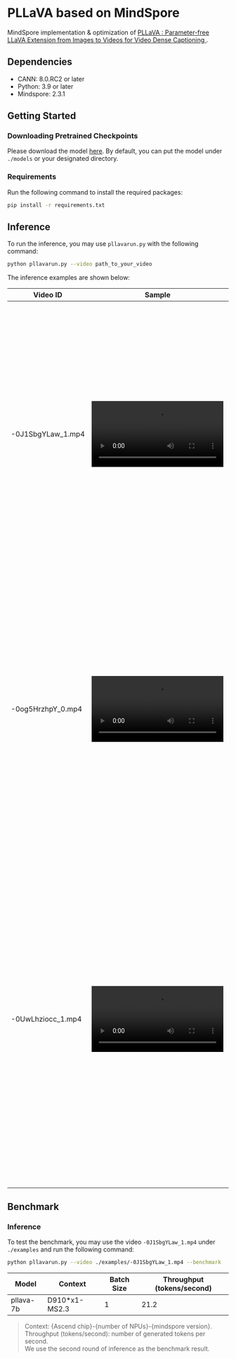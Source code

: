 # PLLaVA based on MindSpore

MindSpore implementation & optimization of 
[PLLaVA : Parameter-free LLaVA Extension from Images to Videos for Video Dense Captioning
](https://arxiv.org/abs/2404.16994).

## Dependencies

- CANN: 8.0.RC2 or later
- Python: 3.9 or later
- Mindspore: 2.3.1

## Getting Started
### Downloading Pretrained Checkpoints

Please download the model [here](https://huggingface.co/ermu2001/pllava-7b).
By default, you can put the model under `./models` or your designated directory.

### Requirements

Run the following command to install the required packages:
```bash
pip install -r requirements.txt
```

## Inference

To run the inference, you may use `pllavarun.py` with the following command:

```bash
python pllavarun.py --video path_to_your_video
```

The inference examples are shown below:

| Video ID | Sample                                                                                      | Caption                                                                                         |
|----------|---------------------------------------------------------------------------------------------|------------------------------------------------------------------------------------------------|
| -0J1SbgYLaw_1.mp4    | <video src="mindone/examples/opensora_hpcai/tools/PLLaVA/examples/-0J1SbgYLaw_1.mp4" />                                                      | The image shows a person who appears to be a woman with a serious expression. She is wearing a dark top and has a necklace around her neck. There is a blurred background that suggests she might be in an indoor setting, possibly a room with a door or a window. The image is not high resolution, and there are no clear indications of what the video content might be.                               |
| -0og5HrzhpY_0.mp4      | <video src="mindone/examples/opensora_hpcai/tools/PLLaVA/examples/-0og5HrzhpY_0.mp4" />                               | The image shows a collection of cake pans inside an oven. Each pan appears to be filled with a different color of batter, suggesting that they are being used to bake cakes with various flavors or decorative effects. The oven is likely preheating, as indicated by the light on the inside of the oven door. This scene is typical of a bakery or home kitchen where cakes are being prepared for baking.     |
| -0UwLhziocc_1.mp4      | <video src="mindone/examples/opensora_hpcai/tools/PLLaVA/examples/-0UwLhziocc_1.mp4" />                                                       | The image shows two individuals, likely soldiers, engaged in a training exercise. The person on the left is holding a sign, which could be a training aid or a symbol of a specific task or objective. The person on the right is wearing a helmet and appears to be operating a piece of equipment, possibly a vehicle or a piece of machinery. The setting looks like a training ground or a military facility, and the focus seems to be on communication or a specific skill being demonstrated.   |


## Benchmark

### Inference

To test the benchmark, you may use the video `-0J1SbgYLaw_1.mp4` under `./examples`
and run the following command:
```bash
python pllavarun.py --video ./examples/-0J1SbgYLaw_1.mp4 --benchmark
```

|         Model         | Context       | Batch Size | Throughput (tokens/second)|
|-----------------------|---------------|------------|---------------------------|
| pllava-7b| D910*x1-MS2.3 |    1       | 21.2                      |

> Context: {Ascend chip}-{number of NPUs}-{mindspore version}.\
> Throughput (tokens/second): number of generated tokens per second.\
> We use the second round of inference as the benchmark result.
